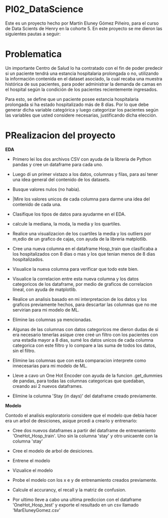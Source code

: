 # PI02_DataScience
Este es un proyecto hecho por Martín Eluney Gómez Piñeiro, para el curso de Data Scients de Henry en la cohorte 5.
En este proyecto se me dieron las siguientes pautas a seguir:

# **Problematica**
Un importante Centro de Salud lo ha contratado con el fin de poder predecir si un paciente tendrá una estancia hospitalaria prolongada o no, utilizando la información contenida en el dataset asociado, la cual recaba una muestra histórica de sus pacientes, para poder administrar la demanda de camas en el hospital según la condición de los pacientes recientemente ingresados.

Para esto, se define que un paciente posee estancia hospitalaria prolongada si ha estado hospitalizado más de 8 días. Por lo que debe generar dicha variable categórica y luego categorizar los pacientes según las variables que usted considere necesarias, justificando dicha elección.

# **PRealizacion del proyecto**
**EDA**

+ Primero lei los dos archivos CSV con ayuda de la libreria de Python pandas y cree un dataframe para cada uno.

+ Luego dí un primer vistazo a los datos, columnas y filas, para así tener una idea general del contenido de los datasets.

+ Busque valores nulos (no habia).

+ |Mire los valores unicos de cada columna para darme una idea del contenido de cada una.

+ Clasifique los tipos de datos para ayudarme en el EDA.

+ calcule la mediana, la moda, la media y los quartiles.

+ Realice una visualizacion de los cuartiles la media y los outliers por m,edio de un grafico de cajas, con ayuda de la libreria matplotlib.

+ Cree una nueva columna en el dataframe Hosp_train que clasificaba a los hospitalizados con 8 dias o mas y los que tenian menos de 8 dias hospitalizados.

+ Visualice la nueva columna para verificar que todo este bien.

+ Visualice la correlacion entre esta nueva columna y los datos categoricos de los dataframe, por medio de graficos de correlacion lineal, con ayuda de matplotlib.

+ Realice un analisis basado en mi interpretacion de los datos y los graficos previamente hechos, para descartar las columnas que no me servirian para mi modelo de ML.

+ Elimine las columnas ya mencionadas.

+ Algunas de las columnas con datos categoricos me dieron dudas de si era necesario tenerlas asique cree creé un filtro con los pacientes con una estadia mayor a 8 dias, sumé los datos unicos de cada columna categorica con este filtro y lo compare a las suma de todos los datos, sin el filtro.

+ Elimine las columnas que con esta comparacion interprete como innecesarias para mi modelo de ML.

+ Lleve a cavo un One Hot Encoder con ayuda de la funcion .get_dummies de pandas, para todas las columnas categoricas que quedaban, creando asi 2 nuevos dataframes.

+ Elimine la columna 'Stay (in days)' del dataframe creado previamente.

**Modelo**

Contodo el analisis exploratorio considere que el modelo que debia hacer era un arbol de desiciones, asique prcedi a crearlo y entrenarlo:

+ Cree dos nuevos dataframes a partir del dataframe de entrenamiento 'OneHot_Hosp_train'. Uno sin la columna 'stay' y otro unicaente con la columna 'stay'

+ Cree el modelo de arbol de desiciones.

+ Entrene el modelo

+ Vizualice el modelo

+ Probe el modelo con los x e y de entrenamiento creados previamente.

+ Calcule el accurancy, el recall y la matriz de confusion.

+ Por ultimo lleve a cabo una ultima prediccion con el dataframe 'OneHot_Hosp_test' y exporte el resultado en un csv llamado 'MarEluneyGomez.csv'
